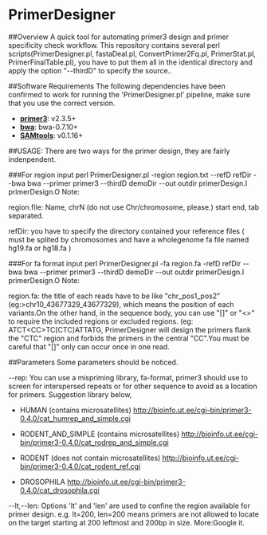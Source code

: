 PrimerDesigner
==============

##Overview
A quick tool for automating primer3 design and primer specificity check workflow. This repository contains several perl scripts(PrimerDesigner.pl, fastaDeal.pl, ConvertPrimer2Fq.pl, PrimerStat.pl, PrimerFinalTable.pl), you have to put them all in the identical directory and apply the option "--thirdD" to specify the source..

##Software Requirements
The following dependencies have been confirmed to work for running the 'PrimerDesigner.pl' pipeline, make sure that you use the correct version.
* **[primer3](http://primer3.sourceforge.net/releases.php)**: v2.3.5+
* **[bwa](http://sourceforge.net/projects/bio-bwa/files/)**: bwa-0.7.10+
* **[SAMtools](http://sourceforge.net/projects/samtools/files/)**: v0.1.16+

##USAGE:
There are two ways for the primer design, they are fairly indenpendent.

###For region input
	perl PrimerDesigner.pl -region region.txt --refD refDir --bwa bwa --primer primer3 --thirdD demoDir --out outdir primerDesign.I primerDesign.O
Note:

region.file: Name, chrN (do not use Chr/chromosome, please.) start end, tab separated.

refDir: you have to specify the directory contained your reference files ( must be splited by chromosomes and have a wholegenome fa file named hg19.fa or hg18.fa )

###For fa format input
	perl PrimerDesigner.pl -fa region.fa -refD refDir --bwa bwa --primer primer3 --thirdD demoDir --out outdir primerDesign.I primerDesign.O
Note:

region.fa: the title of each reads have to be like "chr_pos1_pos2"(eg:>chr10_43677329_43677329), which means the position of each variants.On the other hand, in the sequence body, you can use "[]" or "<>" to require the included regions or excluded regions. (eg: ATCT\<CC\>TC[CTC]ATTATG, PrimerDesigner will design the primers flank the "CTC" region and forbids the primers in the central "CC".You must be careful that "[]" only can occur once in one read.

##Parameters
Some parameters should be noticed.

--rep: You can use a mispriming library, fa-format, primer3 should use to screen for interspersed repeats or for other sequence to avoid as a location for primers. Suggestion library below,

- HUMAN (contains microsatellites) http://bioinfo.ut.ee/cgi-bin/primer3-0.4.0/cat_humrep_and_simple.cgi

- RODENT_AND_SIMPLE (contains microsatellites) http://bioinfo.ut.ee/cgi-bin/primer3-0.4.0/cat_rodrep_and_simple.cgi

- RODENT (does not contain microsatellites) http://bioinfo.ut.ee/cgi-bin/primer3-0.4.0/cat_rodent_ref.cgi

- DROSOPHILA http://bioinfo.ut.ee/cgi-bin/primer3-0.4.0/cat_drosophila.cgi

--lt,--len: Options 'lt' and 'len' are used to confine the region available for primer design. e.g. lt=200, len=200 means primers are not allowed to locate on the target starting at 200 leftmost and 200bp in size. More:Google it.







